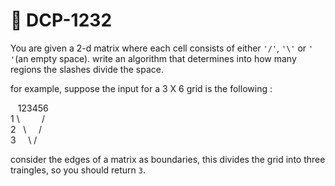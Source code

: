 # **📌 DCP-1232** 

You are given a 2-d matrix where each cell consists of either `'/'`, `'\'` or `' '`(an empty space).
write an algorithm that determines into how many regions the slashes divide the space.

for example, suppose the input for a 3 X 6 grid is the following : 

&nbsp;&nbsp;  123456\
1 \ &nbsp; &nbsp; &nbsp; &nbsp; / \
2 &nbsp; \ &nbsp; &nbsp; / \
3 &nbsp; &nbsp;  \ / 

consider the edges of a matrix as boundaries, this divides the grid into three traingles,
so you should return `3`.
